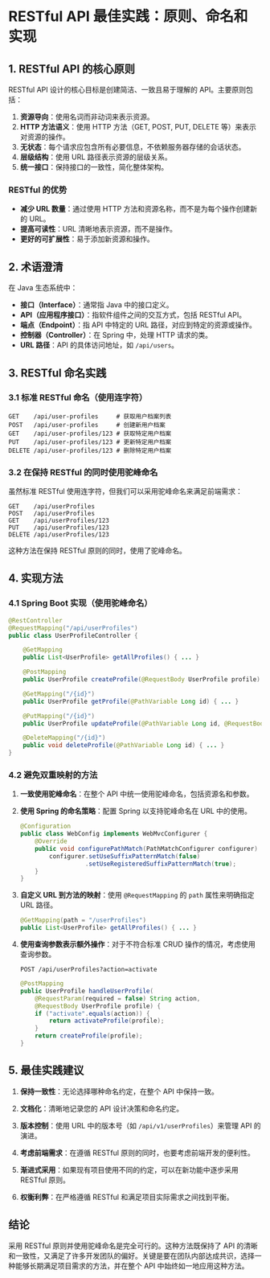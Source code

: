 # RESTful API 最佳实践：原则、命名和实现

## 1. RESTful API 的核心原则

RESTful API 设计的核心目标是创建简洁、一致且易于理解的 API。主要原则包括：

1. **资源导向**：使用名词而非动词来表示资源。
2. **HTTP 方法语义**：使用 HTTP 方法（GET, POST, PUT, DELETE 等）来表示对资源的操作。
3. **无状态**：每个请求应包含所有必要信息，不依赖服务器存储的会话状态。
4. **层级结构**：使用 URL 路径表示资源的层级关系。
5. **统一接口**：保持接口的一致性，简化整体架构。

### RESTful 的优势
- **减少 URL 数量**：通过使用 HTTP 方法和资源名称，而不是为每个操作创建新的 URL。
- **提高可读性**：URL 清晰地表示资源，而不是操作。
- **更好的可扩展性**：易于添加新资源和操作。

## 2. 术语澄清

在 Java 生态系统中：
- **接口（Interface）**：通常指 Java 中的接口定义。
- **API（应用程序接口）**：指软件组件之间的交互方式，包括 RESTful API。
- **端点（Endpoint）**：指 API 中特定的 URL 路径，对应到特定的资源或操作。
- **控制器（Controller）**：在 Spring 中，处理 HTTP 请求的类。
- **URL 路径**：API 的具体访问地址，如 `/api/users`。

## 3. RESTful 命名实践

### 3.1 标准 RESTful 命名（使用连字符）

```
GET    /api/user-profiles     # 获取用户档案列表
POST   /api/user-profiles     # 创建新用户档案
GET    /api/user-profiles/123 # 获取特定用户档案
PUT    /api/user-profiles/123 # 更新特定用户档案
DELETE /api/user-profiles/123 # 删除特定用户档案
```

### 3.2 在保持 RESTful 的同时使用驼峰命名

虽然标准 RESTful 使用连字符，但我们可以采用驼峰命名来满足前端需求：

```
GET    /api/userProfiles
POST   /api/userProfiles
GET    /api/userProfiles/123
PUT    /api/userProfiles/123
DELETE /api/userProfiles/123
```

这种方法在保持 RESTful 原则的同时，使用了驼峰命名。

## 4. 实现方法

### 4.1 Spring Boot 实现（使用驼峰命名）

```java
@RestController
@RequestMapping("/api/userProfiles")
public class UserProfileController {

    @GetMapping
    public List<UserProfile> getAllProfiles() { ... }

    @PostMapping
    public UserProfile createProfile(@RequestBody UserProfile profile) { ... }

    @GetMapping("/{id}")
    public UserProfile getProfile(@PathVariable Long id) { ... }

    @PutMapping("/{id}")
    public UserProfile updateProfile(@PathVariable Long id, @RequestBody UserProfile profile) { ... }

    @DeleteMapping("/{id}")
    public void deleteProfile(@PathVariable Long id) { ... }
}
```

### 4.2 避免双重映射的方法

1. **一致使用驼峰命名**：在整个 API 中统一使用驼峰命名，包括资源名和参数。

2. **使用 Spring 的命名策略**：配置 Spring 以支持驼峰命名在 URL 中的使用。

   ```java
   @Configuration
   public class WebConfig implements WebMvcConfigurer {
       @Override
       public void configurePathMatch(PathMatchConfigurer configurer) {
           configurer.setUseSuffixPatternMatch(false)
                     .setUseRegisteredSuffixPatternMatch(true);
       }
   }
   ```

3. **自定义 URL 到方法的映射**：使用 `@RequestMapping` 的 `path` 属性来明确指定 URL 路径。

   ```java
   @GetMapping(path = "/userProfiles")
   public List<UserProfile> getAllProfiles() { ... }
   ```

4. **使用查询参数表示额外操作**：对于不符合标准 CRUD 操作的情况，考虑使用查询参数。

   ```
   POST /api/userProfiles?action=activate
   ```

   ```java
   @PostMapping
   public UserProfile handleUserProfile(
       @RequestParam(required = false) String action,
       @RequestBody UserProfile profile) {
       if ("activate".equals(action)) {
           return activateProfile(profile);
       }
       return createProfile(profile);
   }
   ```

## 5. 最佳实践建议

1. **保持一致性**：无论选择哪种命名约定，在整个 API 中保持一致。

2. **文档化**：清晰地记录您的 API 设计决策和命名约定。

3. **版本控制**：使用 URL 中的版本号（如 `/api/v1/userProfiles`）来管理 API 的演进。

4. **考虑前端需求**：在遵循 RESTful 原则的同时，也要考虑前端开发的便利性。

5. **渐进式采用**：如果现有项目使用不同的约定，可以在新功能中逐步采用 RESTful 原则。

6. **权衡利弊**：在严格遵循 RESTful 和满足项目实际需求之间找到平衡。

## 结论

采用 RESTful 原则并使用驼峰命名是完全可行的。这种方法既保持了 API 的清晰和一致性，又满足了许多开发团队的偏好。关键是要在团队内部达成共识，选择一种能够长期满足项目需求的方法，并在整个 API 中始终如一地应用这种方法。
